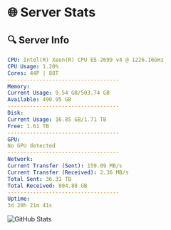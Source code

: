 # 🌐 Server Stats
## 🔍 Server Info
```yaml
CPU: Intel(R) Xeon(R) CPU E5-2699 v4 @ 1226.16GHz
CPU Usage: 1.20%
Cores: 44P | 88T
-----------------------------------
Memory:
Current Usage: 9.54 GB/503.74 GB
Available: 490.95 GB
-----------------------------------
Disk:
Current Usage: 16.85 GB/1.71 TB
Free: 1.61 TB
-----------------------------------
GPU:
No GPU detected
-----------------------------------
Network:
Current Transfer (Sent): 159.09 MB/s
Current Transfer (Received): 2.36 MB/s
Total Sent: 36.31 TB
Total Received: 804.88 GB
-----------------------------------
Uptime:
3d 20h 21m 41s
```
![GitHub Stats](https://img.shields.io/badge/Updated-2025-02-11_19:04:59-blue)